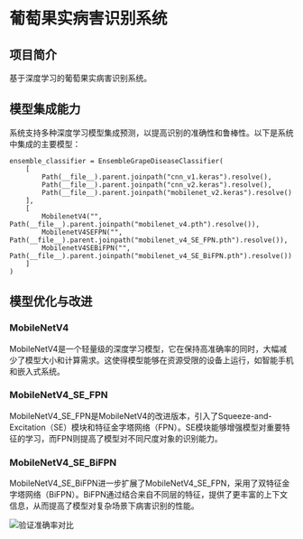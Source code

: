 # 葡萄果实病害识别系统

## 项目简介

基于深度学习的葡萄果实病害识别系统。

## 模型集成能力

系统支持多种深度学习模型集成预测，以提高识别的准确性和鲁棒性。以下是系统中集成的主要模型：

    ensemble_classifier = EnsembleGrapeDiseaseClassifier(
        [
            Path(__file__).parent.joinpath("cnn_v1.keras").resolve(),
            Path(__file__).parent.joinpath("cnn_v2.keras").resolve(),
            Path(__file__).parent.joinpath("mobilenet_v2.keras").resolve()
        ],
        [
            MobilenetV4("", Path(__file__).parent.joinpath("mobilenet_v4.pth").resolve()),
            MobilenetV4SEFPN("", Path(__file__).parent.joinpath("mobilenet_v4_SE_FPN.pth").resolve()),
            MobilenetV4SEBiFPN("", Path(__file__).parent.joinpath("mobilenet_v4_SE_BiFPN.pth").resolve())
        ]
    )


## 模型优化与改进

### MobileNetV4

MobileNetV4是一个轻量级的深度学习模型，它在保持高准确率的同时，大幅减少了模型大小和计算需求。这使得模型能够在资源受限的设备上运行，如智能手机和嵌入式系统。

### MobileNetV4_SE_FPN

MobileNetV4_SE_FPN是MobileNetV4的改进版本，引入了Squeeze-and-Excitation（SE）模块和特征金字塔网络（FPN）。SE模块能够增强模型对重要特征的学习，而FPN则提高了模型对不同尺度对象的识别能力。

### MobileNetV4_SE_BiFPN

MobileNetV4_SE_BiFPN进一步扩展了MobileNetV4_SE_FPN，采用了双特征金字塔网络（BiFPN）。BiFPN通过结合来自不同层的特征，提供了更丰富的上下文信息，从而提高了模型对复杂场景下病害识别的性能。


![验证准确率对比](https://github.com/user-attachments/assets/11656316-46ff-4056-aca7-8e409039e00f)
